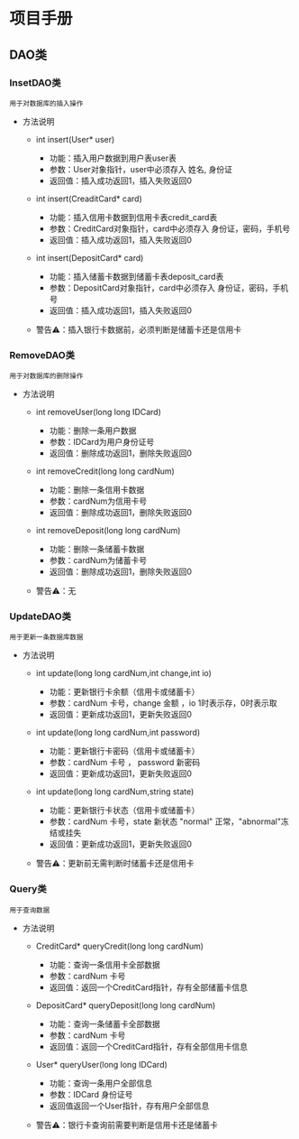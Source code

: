 # 项目手册

## DAO类

### InsetDAO类

	用于对数据库的插入操作

- 方法说明
	- int insert(User* user)
		- 功能：插入用户数据到用户表user表
		- 参数：User对象指针，user中必须存入 姓名, 身份证
		- 返回值：插入成功返回1，插入失败返回0

	- int insert(CreaditCard* card)
		- 功能：插入信用卡数据到信用卡表credit_card表
		- 参数：CreditCard对象指针，card中必须存入 身份证，密码，手机号
		- 返回值：插入成功返回1，插入失败返回0

	- int insert(DepositCard* card)
		- 功能：插入储蓄卡数据到储蓄卡表deposit_card表
		- 参数：DepositCard对象指针，card中必须存入 身份证，密码，手机号
		- 返回值：插入成功返回1，插入失败返回0

	- 警告⚠：插入银行卡数据前，必须判断是储蓄卡还是信用卡

### RemoveDAO类

	用于对数据库的删除操作

- 方法说明
	- int removeUser(long long IDCard)
		- 功能：删除一条用户数据
		- 参数：IDCard为用户身份证号
		- 返回值：删除成功返回1，删除失败返回0

	- int removeCredit(long long cardNum)
		- 功能：删除一条信用卡数据
		- 参数：cardNum为信用卡号
		- 返回值：删除成功返回1，删除失败返回0

	- int removeDeposit(long long cardNum)
		- 功能：删除一条储蓄卡数据
		- 参数：cardNum为储蓄卡号
		- 返回值：删除成功返回1，删除失败返回0

	- 警告⚠：无

### UpdateDAO类

	用于更新一条数据库数据

- 方法说明
	- int update(long long cardNum,int change,int io)
		- 功能：更新银行卡余额（信用卡或储蓄卡）
		- 参数：cardNum 卡号，change 金额 ，io 1时表示存，0时表示取
		- 返回值：更新成功返回1，更新失败返回0

	- int update(long long cardNum,int password)
		- 功能：更新银行卡密码（信用卡或储蓄卡）
		- 参数：cardNum 卡号 ， password 新密码
		- 返回值：更新成功返回1，更新失败返回0

	- int update(long long cardNum,string state)
		- 功能：更新银行卡状态（信用卡或储蓄卡）
		- 参数：cardNum 卡号，state 新状态 "normal" 正常，"abnormal"冻结或挂失
		- 返回值：更新成功返回1，更新失败返回0

	- 警告⚠：更新前无需判断时储蓄卡还是信用卡

### Query类

	用于查询数据

- 方法说明
	- CreditCard* queryCredit(long long cardNum)
		- 功能：查询一条信用卡全部数据
		- 参数：cardNum 卡号
		- 返回值：返回一个CreditCard指针，存有全部储蓄卡信息

	- DepositCard* queryDeposit(long long cardNum)
		- 功能：查询一条储蓄卡全部数据
		- 参数：cardNum 卡号
		- 返回值：返回一个CreditCard指针，存有全部信用卡信息

	- User* queryUser(long long IDCard)
		- 功能：查询一条用户全部信息
		- 参数：IDCard 身份证号
		- 返回值返回一个User指针，存有用户全部信息

	- 警告⚠：银行卡查询前需要判断是信用卡还是储蓄卡
